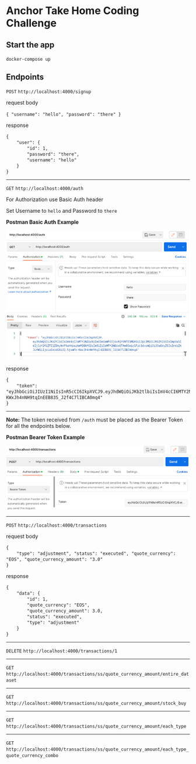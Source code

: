 # Anchor Take Home Coding Challenge

## Start the app

`docker-compose up`

## Endpoints

`POST` `http://localhost:4000/signup`

request body

`{ "username": "hello", "password": "there" }`

response
```
{
    "user": {
        "id": 1,
        "password": "there",
        "username": "hello"
    }
}
```

***

`GET` `http://localhost:4000/auth`

For Authorization use Basic Auth header

Set Username to `hello` and Password to `there`

**Postman Basic Auth Example**

![Postman](postman_basic_auth.png)

response
```
{
    "token": "eyJhbGciOiJIUzI1NiIsInR5cCI6IkpXVCJ9.eyJhdWQiOiJKb2tlbiIsImV4cCI6MTY2NDUyNjIwOSwiaWF0IjoxNjY0NTE5MDA5LCJpc3MiOiJKb2tlbiIsImp0aSI6IjJzY291ZTI1ZDVyNnFtaHVrazAwMDBkMSIsIm5iZiI6MTY2NDUxOTAwOSwicGFzc3dvcmQiOiJ0aGVyZSIsInVzZXJuYW1lIjoiaGVsbG8ifQ.5jsmFb-KWxJh4nNH9tqInEEB83S_J2f4C7lIBCA0mq4"
}
```

***

**Note:** The token received from `/auth` must be placed as the Bearer Token for all the endpoints below.

**Postman Bearer Token Example**

![Postman](postman_bearer_token.png)

***

`POST` `http://localhost:4000/transactions`

request body
```
{
    "type": "adjustment", "status": "executed", "quote_currency": "EOS", "quote_currency_amount": "3.0"
}
```

response
```
{
    "data": {
        "id": 1,
        "quote_currency": "EOS",
        "quote_currency_amount": 3.0,
        "status": "executed",
        "type": "adjustment"
    }
}
```

***

`DELETE` `http://localhost:4000/transactions/1`

***

`GET` `http://localhost:4000/transactions/ss/quote_currency_amount/entire_dataset`

***

`GET` `http://localhost:4000/transactions/ss/quote_currency_amount/stock_buy`

***

`GET` `http://localhost:4000/transactions/ss/quote_currency_amount/each_type`

***

`GET` `http://localhost:4000/transactions/ss/quote_currency_amount/each_type_quote_currency_combo`